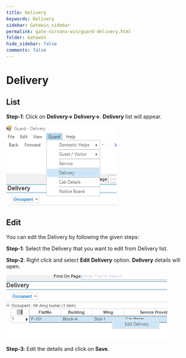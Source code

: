 ```yaml
---
title: Delivery
keywords: Delivery
sidebar: Gatewin_sidebar
permalink: gate-nirvana-win/guard-delivery.html
folder: Gatewin
hide_sidebar: false
comments: false
---
```


# Delivery


## List


**Step-1**: Click on **Delivery-> Delivery->**. **Delivery** list will appear.

![](/images/ListofDeliverywin.png)


## Edit


You can edit the Delivery by following the given steps:

**Step-1**: Select the Delivery that you want to edit from Delivery list.

**Step-2**: Right click and select **Edit Delivery** option. **Delivery** details will open.
                                
![](/images/ListofDelivery-SelectMenuwin.png)

**Step-3**: Edit the details and click on **Save**.
